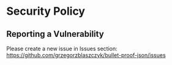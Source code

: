 # Security Policy

## Reporting a Vulnerability

Please create a new issue in Issues section: https://github.com/grzegorzblaszczyk/bullet-proof-json/issues
